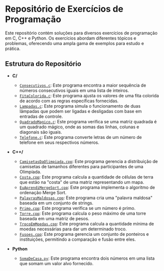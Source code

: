 # Repositório de Exercícios de Programação

Este repositório contém soluções para diversos exercícios de programação em C, C++ e Python. Os exercícios abordam diferentes tópicos e problemas, oferecendo uma ampla gama de exemplos para estudo e prática.

## Estrutura do Repositório

- **C/**
  - [`Consecutivos.c`](https://neps.academy/br/exercise/110): Este programa encontra a maior sequência de números consecutivos iguais em uma lista de inteiros.
  - [`FitaColorida.c`](https://neps.academy/br/exercise/49): Este programa ajusta os valores de uma fita colorida de acordo com as regras específicas fornecidas.
  - [`Lampadas.c`](https://neps.academy/br/exercise/52): Este programa simula o funcionamento de duas lâmpadas que podem ser ligadas e desligadas com base em entradas de controle.
  - [`QuadradoMagico.c`](https://neps.academy/br/exercise/236): Este programa verifica se uma matriz quadrada é um quadrado mágico, onde as somas das linhas, colunas e diagonais são iguais.
  - [`Telefone.c`](https://neps.academy/br/exercise/235): Este programa converte letras de um número de telefone em seus respectivos números.

- **C++/**
  - [`CamisetasDaOlimpiada.cpp`](https://neps.academy/br/exercise/980): Este programa gerencia a distribuição de camisetas de tamanhos diferentes para participantes de uma Olimpíada.
  - [`Costa.cpp`](https://neps.academy/br/exercise/329): Este programa calcula a quantidade de células de terra que estão na "costa" de uma matriz representando um mapa.
  - [`EuAprendiMergeSort.cpp`](https://neps.academy/br/exercise/287): Este programa implementa o algoritmo de ordenação Merge Sort.
  - [`PalavrasMaldosas.cpp`](https://neps.academy/br/exercise/2307): Este programa cria uma "palavra maldosa" baseada em um conjunto de strings.
  - [`Primo.cpp`](https://neps.academy/br/exercise/247): Este programa verifica se um número é primo.
  - [`Torre.cpp`](https://neps.academy/br/exercise/45): Este programa calcula o peso máximo de uma torre baseada em uma matriz de pesos.
  - [`TrocoEmMoedas.cpp`](https://neps.academy/br/exercise/143): Este programa calcula a quantidade mínima de moedas necessárias para dar um determinado troco.
  - [`Fusoes.cpp`](https://neps.academy/br/exercise/264): Este programa gerencia um conjunto de ponteiros e instituições, permitindo a comparação e fusão entre eles.

- **Python**
  - [`SomaDeCasa.py`](https://neps.academy/br/exercise/255): Este programa encontra dois números em uma lista que somam um valor alvo fornecido.

